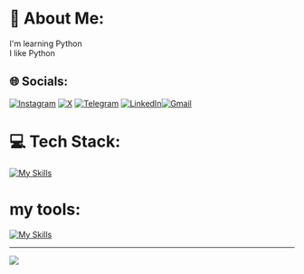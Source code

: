 # 💫 About Me:
I'm learning Python<br>I like Python


## 🌐 Socials:
[![Instagram](https://img.shields.io/badge/Instagram-%23E4405F.svg?logo=Instagram&logoColor=white)](https://instagram.com/mohwmmad86) [![X](https://img.shields.io/badge/X-black.svg?logo=X&logoColor=white)](https://x.com/mohwmmad86) [![Telegram](https://img.shields.io/badge/Telegram-2CA5E0?style=flat-square&logo=telegram&logoColor=white)](https://t.me/mohwmmad86) [![LinkedIn](https://img.shields.io/badge/LinkedIn-%230077B5.svg?logo=linkedin&logoColor=white)](https://linkedin.com/in/Mohwmmad86)[![Gmail](https://img.shields.io/badge/Gmail-D14836?style=for-the-badge&logo=gmail&logoColor=white)](mailto:mohammad2007maleki@gmail.com) 

# 💻 Tech Stack:
[![My Skills](https://skillicons.dev/icons?i=py,html,css)](https://skillicons.dev)

# my tools:
[![My Skills](https://skillicons.dev/icons?i=vscode,github,stackoverflow,mint )](https://skillicons.dev)

---
[![](https://visitcount.itsvg.in/api?id=mohwmmad86&icon=0&color=0)](https://visitcount.itsvg.in)
